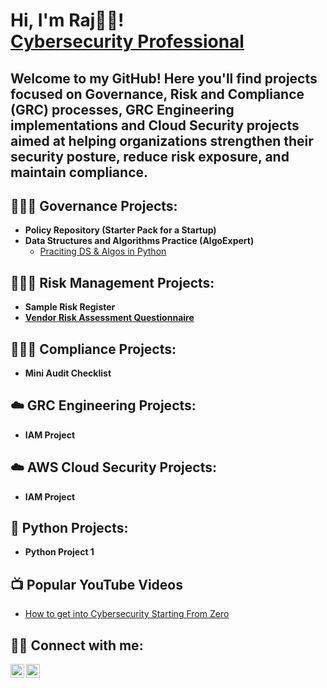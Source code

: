<h1>Hi, I'm Raj🙌🏽! <br/><a href="https://github.com/rajaegayle-sudo"><a href="https://www.linkedin.com/in/rajae-gayle-cybersecurity/">Cybersecurity Professional</a>
<h2>Welcome to my GitHub! Here you'll find projects focused on Governance, Risk and Compliance (GRC) processes, GRC Engineering implementations and Cloud Security projects aimed at helping organizations strengthen their security posture, reduce risk exposure, and maintain compliance.</h2>

<h2>👨🏽‍💻 Governance Projects:</h2>

- <b>Policy Repository (Starter Pack for a Startup)</b>
- <b>Data Structures and Algorithms Practice (AlgoExpert)</b>
  - [Praciting DS & Algos in Python](https://github.com/joshmadakor1/Algorithms-Practice)

<h2>👨🏽‍💻 Risk Management Projects:</h2>

  - <b>Sample Risk Register</b>
  - <b>[Vendor Risk Assessment Questionnaire](https://drive.google.com/drive/u/0/folders/105HRWyolx3AWdhvyreuTjjzNc7dcX1La)</b>
 
<h2>👨🏽‍💻 Compliance Projects:</h2>

  - <b>Mini Audit Checklist</b>

<h2>☁️ GRC Engineering Projects:</h2>
  
  - <b>IAM Project</b>

<h2>☁️ AWS Cloud Security Projects:</h2>
  
  - <b>IAM Project</b>

<h2>🐍 Python Projects:</h2>

  - <b>Python Project 1</b>

<h2>📺 Popular YouTube Videos</h2>

- [How to get into Cybersecurity Starting From Zero](https://www.youtube.com/watch?v=a83ASGn_V_s)

<h2> 🤳🏽 Connect with me:</h2>

[<img align="left" alt="RajaeGayle | YouTube" width="22px" src="https://cdn.jsdelivr.net/npm/simple-icons@v3/icons/youtube.svg" />][youtube]
[<img align="left" alt="RajaeGayle | LinkedIn" width="22px" src="https://cdn.jsdelivr.net/npm/simple-icons@v3/icons/linkedin.svg" />][linkedin]

[youtube]: https://www.youtube.com/channel/UCT2QZsgjHuxAXfKXFl0dE8g
[linkedin]: https://www.linkedin.com/in/rajae-gayle-cybersecurity/

